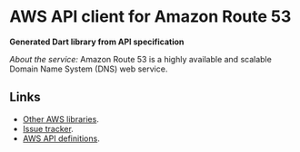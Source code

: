 # AWS API client for Amazon Route 53

**Generated Dart library from API specification**

*About the service:*
Amazon Route 53 is a highly available and scalable Domain Name System (DNS)
web service.

## Links

- [Other AWS libraries](https://github.com/agilord/aws_client/tree/master/generated).
- [Issue tracker](https://github.com/agilord/aws_client/issues).
- [AWS API definitions](https://github.com/aws/aws-sdk-js/tree/master/apis).
